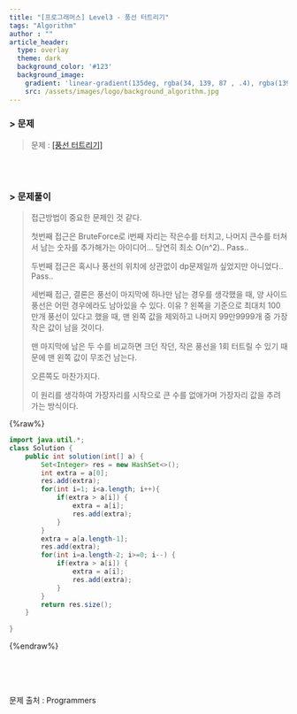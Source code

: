 ```yaml
---
title: "[프로그래머스] Level3 - 풍선 터트리기"
tags: "Algorithm"
author : ""
article_header:
  type: overlay
  theme: dark
  background_color: '#123'
  background_image:
    gradient: 'linear-gradient(135deg, rgba(34, 139, 87 , .4), rgba(139, 34, 139, .4))'
    src: /assets/images/logo/background_algorithm.jpg
---
```


### > 문제

> 문제 : [[풍선 터트리기]](https://programmers.co.kr/learn/courses/30/lessons/68646)

<br>

<br>

### > 문제풀이

> 접근방법이 중요한 문제인 것 같다.
>
> 첫번째 접근은 BruteForce로 i번째 자리는 작은수를 터치고, 나머지 큰수를 터쳐서 남는 숫자를 추가해가는 아이디어... 당연히 최소 O(n^2).. Pass..
>
> 두번째 접근은 혹시나 풍선의 위치에 상관없이 dp문제일까 싶었지만 아니었다.. Pass..
>
> 세번째 접근, 결론은 풍선이 마지막에 하나만 남는 경우를 생각했을 때, 양 사이드 풍선은 어떤 경우에라도 남아있을 수 있다. 이유 ? 왼쪽을 기준으로 최대치 100만개 풍선이 있다고 했을 때, 맨 왼쪽 값을 제외하고 나머지 99만9999개 중 가장 작은 값이 남을 것이다.
>
> 맨 마지막에 남은 두 수를 비교하면 크던 작던, 작은 풍선을 1회 터트릴 수 있기 때문에 맨 왼쪽 값이 무조건 남는다.
>
> 오른쪽도 마찬가지다.
>
> 이 원리를 생각하여 가장자리를 시작으로 큰 수를 없애가며 가장자리 값을 추려가는 방식이다.

{%raw%}

```java
import java.util.*;
class Solution {
    public int solution(int[] a) {
        Set<Integer> res = new HashSet<>();
        int extra = a[0];
        res.add(extra);
        for(int i=1; i<a.length; i++){
        	if(extra > a[i]) {
        		extra = a[i];
        		res.add(extra);
        	}
        }
        extra = a[a.length-1];
        res.add(extra);
        for(int i=a.length-2; i>=0; i--) {
        	if(extra > a[i]) {
        		extra = a[i];
        		res.add(extra);
        	}
        }
        return res.size();
    }
    
}
```

{%endraw%}

<br/>

<br/>

<br/>

문제 출처 : Programmers

<br/>

<br/>

<br/>